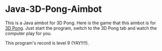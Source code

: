 # Java-3D-Pong-Aimbot
This is a Java aimbot for 3D Pong. Here is the game that this aimbot is for [3D Pong](http://www.ponggame.org/3dpong.php). Just start the program, switch to the 3D Pong tab and watch the computer play for you.

This program's record is level 9 (YAY!!!!).
